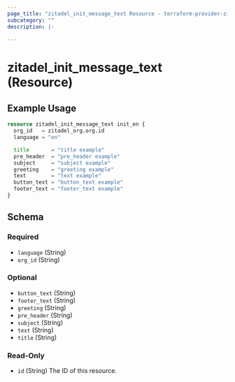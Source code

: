 ```yaml
---
page_title: "zitadel_init_message_text Resource - terraform-provider-zitadel"
subcategory: ""
description: |-
  
---
```


# zitadel_init_message_text (Resource)



## Example Usage

```terraform
resource zitadel_init_message_text init_en {
  org_id   = zitadel_org.org.id
  language = "en"

  title       = "title example"
  pre_header  = "pre_header example"
  subject     = "subject example"
  greeting    = "greeting example"
  text        = "text example"
  button_text = "button_text example"
  footer_text = "footer_text example"
}
```

<!-- schema generated by tfplugindocs -->
## Schema

### Required

- `language` (String)
- `org_id` (String)

### Optional

- `button_text` (String)
- `footer_text` (String)
- `greeting` (String)
- `pre_header` (String)
- `subject` (String)
- `text` (String)
- `title` (String)

### Read-Only

- `id` (String) The ID of this resource.